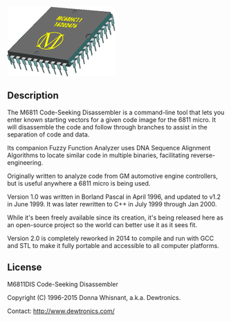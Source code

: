 ![m6811dis logo](./programs/doc/6811chip.png)

Description
-----------

The M6811 Code-Seeking Disassembler is a command-line tool that lets you enter known starting vectors for a given code image for the 6811 micro. It will disassemble the code and follow through branches to assist in the separation of code and data.

Its companion Fuzzy Function Analyzer uses DNA Sequence Alignment Algorithms to locate similar code in multiple binaries, facilitating reverse-engineering.

Originally written to analyze code from GM automotive engine controllers, but is useful anywhere a 6811 micro is being used.

Version 1.0 was written in Borland Pascal in April 1996, and updated to v1.2 in June 1999. It was later rewritten to C++ in July 1999 through Jan 2000.

While it's been freely available since its creation, it's being released here as an open-source project so the world can better use it as it sees fit.

Version 2.0 is completely reworked in 2014 to compile and run with GCC and STL to make it fully portable and accessible to all computer platforms.

License
-------

M6811DIS Code-Seeking Disassembler

Copyright (C) 1996-2015 Donna Whisnant, a.k.a. Dewtronics.

Contact: <http://www.dewtronics.com/>

